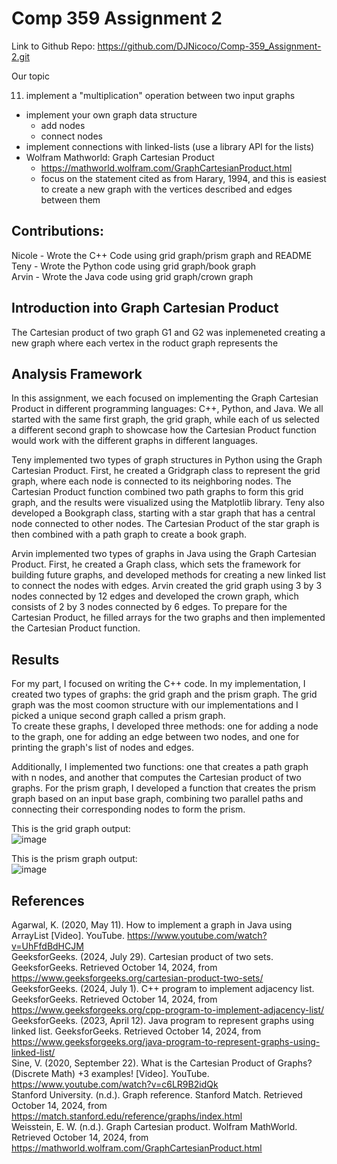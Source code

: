 # Comp 359 Assignment 2

Link to Github Repo: https://github.com/DJNicoco/Comp-359_Assignment-2.git

Our topic

11. implement a "multiplication" operation between two input graphs
  * implement your own graph data structure
    * add nodes
    * connect nodes
  * implement connections with linked-lists (use a library API for the lists)
  * Wolfram Mathworld: Graph Cartesian Product
    * https://mathworld.wolfram.com/GraphCartesianProduct.html
    * focus on the statement cited as from Harary, 1994, and this is easiest to create a new graph with the vertices described and edges between them
   
## Contributions:

Nicole - Wrote the C++ Code using grid graph/prism graph and README <br>
Teny - Wrote the Python code using grid graph/book graph <br>
Arvin - Wrote the Java code using grid graph/crown graph <br>

## Introduction into Graph Cartesian Product

The Cartesian product of two graph G1 and G2 was inplemeneted creating a new graph where each vertex in the roduct graph represents the 

## Analysis Framework

In this assignment, we each focused on implementing the Graph Cartesian Product in different programming languages: C++, Python, and Java.  We all started with the same first graph, the grid graph, while each of us selected a different second graph to showcase how the Cartesian Product function would work with the different graphs in different languages. <br>

Teny implemented two types of graph structures in Python using the Graph Cartesian Product. First, he created a Gridgraph class to represent the grid graph, where each node is connected to its neighboring nodes. The Cartesian Product function combined two path graphs to form this grid graph, and the results were visualized using the Matplotlib library. Teny also developed a Bookgraph class, starting with a star graph that has a central node connected to other nodes. The Cartesian Product of the star graph is then combined with a path graph to create a book graph.

Arvin implemented two types of graphs in Java using the Graph Cartesian Product. First, he created a Graph class, which sets the framework for building future graphs, and developed methods for creating a new linked list to connect the nodes with edges. Arvin created the grid graph using 3 by 3 nodes connected by 12 edges and developed the crown graph, which consists of 2 by 3 nodes connected by 6 edges. To prepare for the Cartesian Product, he filled arrays for the two graphs and then implemented the Cartesian Product function.

## Results

For my part, I focused on writing the C++ code. In my implementation, I created two types of graphs: the grid graph and the prism graph. The grid graph was the most coomon structure with our implementations and I picked a unique second graph called a prism graph. <br>
To create these graphs, I developed three methods: one for adding a node to the graph, one for adding an edge between two nodes, and one for printing the graph's list of nodes and edges. <br>

Additionally, I implemented two functions: one that creates a path graph with n nodes, and another that computes the Cartesian product of two graphs. For the prism graph, I developed a function that creates the prism graph based on an input base graph, combining two parallel paths and connecting their corresponding nodes to form the prism.

This is the grid graph output: <br>
![image](https://github.com/user-attachments/assets/be35dffd-1425-434d-9476-f7b7d86323b7) <br>

This is the prism graph output: <br>
![image](https://github.com/user-attachments/assets/f56882c0-7db0-49ff-9668-d8b3c970f9ca)

## References

Agarwal, K. (2020, May 11). How to implement a graph in Java using ArrayList [Video]. YouTube. https://www.youtube.com/watch?v=UhFfdBdHCJM <br>
GeeksforGeeks. (2024, July 29). Cartesian product of two sets. GeeksforGeeks. Retrieved October 14, 2024, from https://www.geeksforgeeks.org/cartesian-product-two-sets/ <br>
GeeksforGeeks. (2024, July 1). C++ program to implement adjacency list. GeeksforGeeks. Retrieved October 14, 2024, from https://www.geeksforgeeks.org/cpp-program-to-implement-adjacency-list/ <br>
GeeksforGeeks. (2023, April 12). Java program to represent graphs using linked list. GeeksforGeeks. Retrieved October 14, 2024, from https://www.geeksforgeeks.org/java-program-to-represent-graphs-using-linked-list/ <br>
Sine, V. (2020, September 22). What is the Cartesian Product of Graphs? (Discrete Math) +3 examples! [Video]. YouTube. https://www.youtube.com/watch?v=c6LR9B2idQk <br>
Stanford University. (n.d.). Graph reference. Stanford Match. Retrieved October 14, 2024, from https://match.stanford.edu/reference/graphs/index.html <br>
Weisstein, E. W. (n.d.). Graph Cartesian product. Wolfram MathWorld. Retrieved October 14, 2024, from https://mathworld.wolfram.com/GraphCartesianProduct.html <br>




